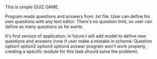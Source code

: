 This is simple QUIZ GAME. 

Program reads questions and answers from .txt file. User can define his own questions with any text editor. There's no question limit, so user can define as many questions as he wants.

It's first version of application. In future I will add model to define new questions and answers (now If user make a mistake in scheme:
Question
option1
option2
option3
option4
answer
program won't work properly, creating a specific module for this task should solve the problem).